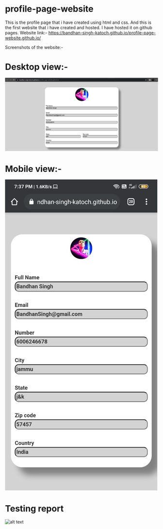 # profile-page-website
This is the profile page that i have created using html and css.
And this is the first website that i have created and hosted.
I have hosted it on github pages.
Website link:- https://bandhan-singh-katoch.github.io/profile-page-website.github.io/

Screenshots of the website:-

# Desktop view:-

![alt text](screenshots/desktop-view.png)


# Mobile view:-

![alt text](screenshots/mobile-view.jpeg)

# Testing report
![alt text](https://github.com/Bandhan-singh-katoch/profile-page-website.github.io/blob/main/screenshots/testing%20screenshot.png)
